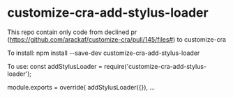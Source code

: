 # customize-cra-add-stylus-loader
This repo contain only code from declined pr (https://github.com/arackaf/customize-cra/pull/145/files#) to customize-cra


To install:
npm install --save-dev customize-cra-add-stylus-loader

To use:
const addStylusLoader = require('customize-cra-add-stylus-loader');

module.exports = override(
  addStylusLoader({}),
  ...
